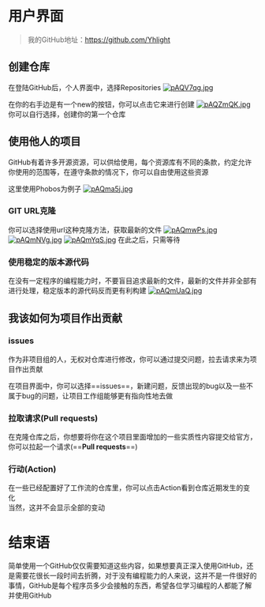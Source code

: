 # 用户界面
>我的GitHub地址：<u>https://github.com/Yhlight</u>

## 创建仓库
在登陆GitHub后，个人界面中，选择Repositories
[![pAQV7qg.jpg](https://s21.ax1x.com/2024/09/23/pAQV7qg.jpg)](https://imgse.com/i/pAQV7qg)  

在你的右手边是有一个new的按钮，你可以点击它来进行创建
[![pAQZmQK.jpg](https://s21.ax1x.com/2024/09/23/pAQZmQK.jpg)](https://imgse.com/i/pAQZmQK)
你可以自行选择，创建你的第一个仓库

## 使用他人的项目
GitHub有着许多开源资源，可以供给使用，每个资源库有不同的条款，约定允许你使用的范围等，在遵守条款的情况下，你可以自由使用这些资源  

这里使用Phobos为例子
[![pAQma5j.jpg](https://s21.ax1x.com/2024/09/23/pAQma5j.jpg)](https://imgse.com/i/pAQma5j)  

### GIT URL克隆
你可以选择使用url这种克隆方法，获取最新的文件
[![pAQmwPs.jpg](https://s21.ax1x.com/2024/09/23/pAQmwPs.jpg)](https://imgse.com/i/pAQmwPs)
[![pAQmNVg.jpg](https://s21.ax1x.com/2024/09/23/pAQmNVg.jpg)](https://imgse.com/i/pAQmNVg)
[![pAQmYqS.jpg](https://s21.ax1x.com/2024/09/23/pAQmYqS.jpg)](https://imgse.com/i/pAQmYqS)
在此之后，只需等待  

### 使用稳定的版本源代码
在没有一定程序的编程能力时，不要盲目追求最新的文件，最新的文件并非全部有进行处理，稳定版本的源代码反而更有利构建
[![pAQmUaQ.jpg](https://s21.ax1x.com/2024/09/23/pAQmUaQ.jpg)](https://imgse.com/i/pAQmUaQ)  

## 我该如何为项目作出贡献
### issues
作为非项目组的人，无权对仓库进行修改，你可以通过提交问题，拉去请求来为项目作出贡献  

在项目界面中，你可以选择==issues==，新建问题，反馈出现的bug以及一些不属于bug的问题，让项目工作组能够更有指向性地去做  

### 拉取请求(Pull requests)
在克隆仓库之后，你想要将你在这个项目里面增加的一些实质性内容提交给官方，你可以拉起一个请求(==**Pull requests**==)  

### 行动(Action)
在一些已经配置好了工作流的仓库里，你可以点击Action看到仓库近期发生的变化  
当然，这并不会显示全部的变动

# 结束语
简单使用一个GitHub仅仅需要知道这些内容，如果想要真正深入使用GitHub，还是需要花很长一段时间去折腾，对于没有编程能力的人来说，这并不是一件很好的事情，GitHub是每个程序员多少会接触的东西，希望各位学习编程的人都能了解并使用GitHub